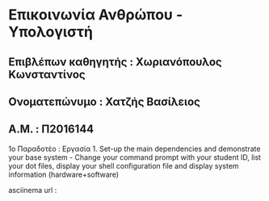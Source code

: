 # **Επικοινωνία Ανθρώπου - Υπολογιστή**

## **Επιβλέπων καθηγητής : Χωριανόπουλος Κωνσταντίνος**

## **Ονοματεπώνυμο : Χατζής Βασίλειος**

## **Α.Μ. : Π2016144**

1ο Παραδοτέο : 
Eργασία 1. Set-up the main dependencies and demonstrate your base system - Change your command prompt with your student ID, list your dot files, display your shell configuration file and display system information (hardware+software)

asciinema url : 
